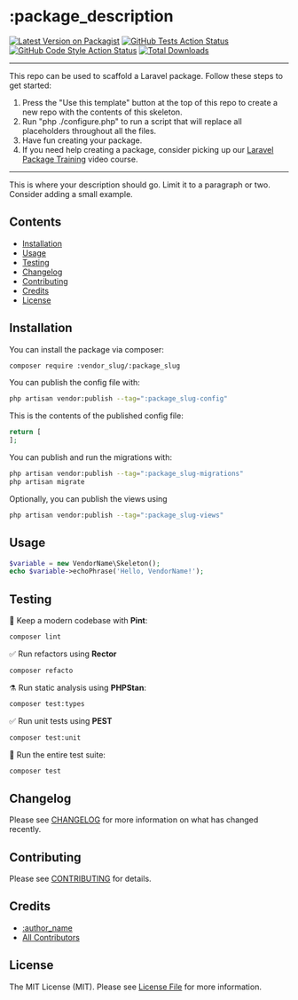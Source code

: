 # :package_description

[![Latest Version on Packagist](https://img.shields.io/packagist/v/:vendor_slug/:package_slug.svg?style=flat-square)](https://packagist.org/packages/:vendor_slug/:package_slug)
[![GitHub Tests Action Status](https://img.shields.io/github/actions/workflow/status/:vendor_slug/:package_slug/run-tests.yml?branch=main&label=tests&style=flat-square)](https://github.com/:vendor_slug/:package_slug/actions?query=workflow%3Arun-tests+branch%3Amain)
[![GitHub Code Style Action Status](https://img.shields.io/github/actions/workflow/status/:vendor_slug/:package_slug/fix-php-code-style-issues.yml?branch=main&label=code%20style&style=flat-square)](https://github.com/:vendor_slug/:package_slug/actions?query=workflow%3A"Fix+PHP+code+style+issues"+branch%3Amain)
[![Total Downloads](https://img.shields.io/packagist/dt/:vendor_slug/:package_slug?style=flat-square)](https://packagist.org/packages/:vendor_slug/:package_slug)
<!--delete-->
---
This repo can be used to scaffold a Laravel package. Follow these steps to get started:

1. Press the "Use this template" button at the top of this repo to create a new repo with the contents of this skeleton.
2. Run "php ./configure.php" to run a script that will replace all placeholders throughout all the files.
3. Have fun creating your package.
4. If you need help creating a package, consider picking up our <a href="https://laravelpackage.training">Laravel Package Training</a> video course.
---
<!--/delete-->
This is where your description should go. Limit it to a paragraph or two. Consider adding a small example.

## Contents

- [Installation](#installation)
- [Usage](#usage)
- [Testing](#testing)
- [Changelog](#changelog)
- [Contributing](#contributing)
- [Credits](#credits)
- [License](#license)

## <a name="installation"></a>Installation

You can install the package via composer:

```bash
composer require :vendor_slug/:package_slug
```

You can publish the config file with:

```bash
php artisan vendor:publish --tag=":package_slug-config"
```

This is the contents of the published config file:

```php
return [
];
```

You can publish and run the migrations with:

```bash
php artisan vendor:publish --tag=":package_slug-migrations"
php artisan migrate
```

Optionally, you can publish the views using

```bash
php artisan vendor:publish --tag=":package_slug-views"
```

## <a name="usage"></a>Usage

```php
$variable = new VendorName\Skeleton();
echo $variable->echoPhrase('Hello, VendorName!');
```

## <a name="testing"></a>Testing

🧹 Keep a modern codebase with **Pint**:
```bash
composer lint
```

✅ Run refactors using **Rector**
```bash
composer refacto
```

⚗️ Run static analysis using **PHPStan**:
```bash
composer test:types
```

✅ Run unit tests using **PEST**
```bash
composer test:unit
```

🚀 Run the entire test suite:
```bash
composer test
```

## <a name="changelog"></a>Changelog

Please see [CHANGELOG](CHANGELOG.md) for more information on what has changed recently.

## <a name="contributing"></a>Contributing

Please see [CONTRIBUTING](CONTRIBUTING.md) for details.

## <a name="credits"></a>Credits

- [:author_name](https://github.com/:author_username)
- [All Contributors](../../contributors)

## <a name="license"></a>License

The MIT License (MIT). Please see [License File](LICENSE.md) for more information.
